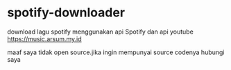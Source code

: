 # spotify-downloader
download lagu spotify menggunakan api Spotify dan api youtube
https://music.arsum.my.id

maaf saya tidak open source.jika ingin mempunyai source codenya hubungi saya
